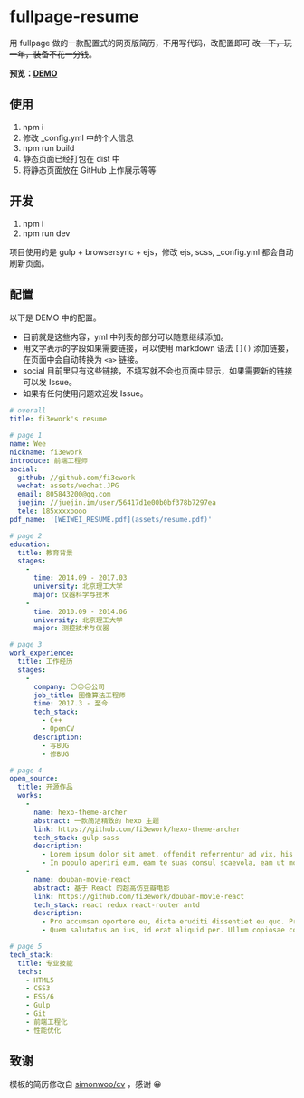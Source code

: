 # fullpage-resume

用 fullpage 做的一款配置式的网页版简历，不用写代码，改配置即可 ~~改一下，玩一年，装备不花一分钱~~。

**预览：[DEMO](http://firework.studio/fullpage-resume/)**

## 使用

1. npm i
2. 修改  _config.yml 中的个人信息
3. npm run build
4. 静态页面已经打包在 dist 中
5. 将静态页面放在 GitHub 上作展示等等

## 开发

1. npm i
2. npm run dev

项目使用的是 gulp + browsersync  + ejs，修改 ejs, scss,  _config.yml 都会自动刷新页面。

## 配置

以下是 DEMO 中的配置。

- 目前就是这些内容，yml 中列表的部分可以随意继续添加。
- 用文字表示的字段如果需要链接，可以使用 markdown 语法 `[]()` 添加链接，在页面中会自动转换为 `<a>` 链接。
- social 目前里只有这些链接，不填写就不会也页面中显示，如果需要新的链接可以发 Issue。
- 如果有任何使用问题欢迎发 Issue。

```yaml
# overall
title: fi3ework's resume

# page 1
name: Wee
nickname: fi3ework
introduce: 前端工程师
social:
  github: //github.com/fi3ework 
  wechat: assets/wechat.JPG
  email: 805843200@qq.com
  juejin: //juejin.im/user/56417d1e00b0bf378b7297ea
  tele: 185xxxxoooo
pdf_name: '[WEIWEI_RESUME.pdf](assets/resume.pdf)'

# page 2
education:
  title: 教育背景
  stages:
    - 
      time: 2014.09 - 2017.03
      university: 北京理工大学
      major: 仪器科学与技术
    - 
      time: 2010.09 - 2014.06
      university: 北京理工大学
      major: 测控技术与仪器

# page 3
work_experience:
  title: 工作经历
  stages: 
    - 
      company: 😶😐😑公司
      job_title: 图像算法工程师
      time: 2017.3 - 至今
      tech_stack:
        - C++
        - OpenCV
      description:
        - 写BUG
        - 修BUG

# page 4
open_source:
  title: 开源作品
  works:
    - 
      name: hexo-theme-archer
      abstract: 一款简洁精致的 hexo 主题
      link: https://github.com/fi3ework/hexo-theme-archer
      tech_stack: gulp sass 
      description: 
        - Lorem ipsum dolor sit amet, offendit referrentur ad vix, his id lucilius partiendo. 
        - In populo aperiri eum, eam te suas consul scaevola, eam ut mollis partiendo definitionem. 
    - 
      name: douban-movie-react
      abstract: 基于 React 的超高仿豆瓣电影
      link: https://github.com/fi3ework/douban-movie-react
      tech_stack: react redux react-router antd
      description: 
        - Pro accumsan oportere eu, dicta eruditi dissentiet eu quo. Pri id postea aperiri eloquentiam. 
        - Quem salutatus an ius, id erat aliquid per. Ullum copiosae comprehensam ne pri, id libris alienum pro.

# page 5
tech_stack:
  title: 专业技能
  techs:
    - HTML5
    - CSS3
    - ES5/6
    - Gulp
    - Git
    - 前端工程化
    - 性能优化
```

## 致谢

模板的简历修改自 [simonwoo/cv](https://github.com/simonwoo/cv) ，感谢 😀